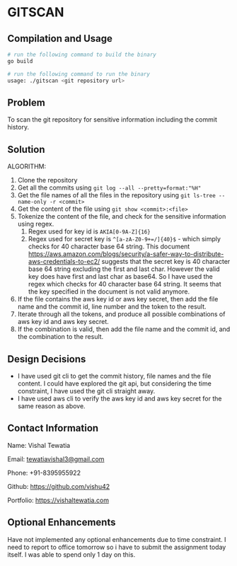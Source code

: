 # GITSCAN

## Compilation and Usage

```bash
# run the following command to build the binary
go build
```

```bash
# run the following command to run the binary
usage: ./gitscan <git repository url>
```

## Problem

To scan the git repository for sensitive information including the commit history.

## Solution

ALGORITHM:

1. Clone the repository
2. Get all the commits using `git log --all --pretty=format:"%H"`
3. Get the file names of all the files in the repository using `git ls-tree --name-only -r <commit>`
4. Get the content of the file using `git show <commit>:<file>`
5. Tokenize the content of the file, and check for the sensitive information using regex. 
   1. Regex used for key id is `AKIA[0-9A-Z]{16}`
   2. Regex used for secret key is `^[a-zA-Z0-9+=/]{40}$` - which simply checks for 40 character base 64 string. This document https://aws.amazon.com/blogs/security/a-safer-way-to-distribute-aws-credentials-to-ec2/ suggests that the secret key is 40 character base 64 string excluding the first and last char. However the valid key does have first and last char as base64. So I have used the regex which checks for 40 character base 64 string. It seems that the key specified in the document is not valid anymore.
6. If the file contains the aws key id or aws key secret, then add the file name and the commit id, line number and the token to the result.
7. Iterate through all the tokens, and produce all possible combinations of aws key id and aws key secret.
8. If the combination is valid, then add the file name and the commit id, and the combination to the result.

## Design Decisions

- I have used git cli to get the commit history, file names and the file content. I could have explored the git api, but considering the time constraint, I have used the git cli straight away.
- I have used aws cli to verify the aws key id and aws key secret for the same reason as above.


## Contact Information
Name: Vishal Tewatia

Email: tewatiavishal3@gmail.com

Phone: +91-8395955922

Github: https://github.com/vishu42

Portfolio: https://vishaltewatia.com

## Optional Enhancements

Have not implemented any optional enhancements due to time constraint. I need to report to office tomorrow so i have to submit the assignment today itself. I was able to spend only 1 day on this.
